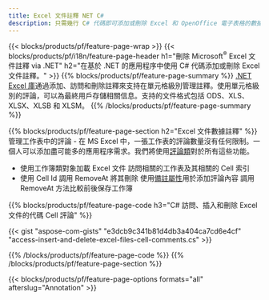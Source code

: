 ```yaml
---
title: Excel 文件註釋 NET C#
description: 只需幾行 C# 代碼即可添加或刪除 Excel 和 OpenOffice 電子表格的數據註釋。
---
```

{{< blocks/products/pf/feature-page-wrap >}}
{{< blocks/products/pf/i18n/feature-page-header h1="刪除 Microsoft<sup>&reg;</sup> Excel 文件註釋 via .NET" h2="在基於 .NET 的應用程序中使用 C# 代碼添加或刪除 Excel 文件註釋。" >}}
{{% blocks/products/pf/feature-page-summary %}}
[.NET Excel 庫](/cells/zh-hant/net/)通過添加、訪問和刪除註釋來支持在單元格級別管理註釋。使用單元格級別的評論，可以為最終用戶存儲相關信息。支持的文件格式包括 ODS、XLS、XLSX、XLSB 和 XLSM。
{{% /blocks/products/pf/feature-page-summary %}}

{{% blocks/products/pf/feature-page-section h2="Excel 文件數據註釋" %}}
管理工作表中的評論 - 在 MS Excel 中，一張工作表的評論數量沒有任何限制。一個人可以添加盡可能多的應用程序需求。我們將使用[評論類](https://reference.aspose.com/cells/net/aspose.cells/comment)對於所有這些功能。

+ 使用工作簿類對象加載 Excel 文件
訪問相關的工作表及其相關的 Cell 索引
+ 使用 Cell Id 調用 RemoveAt 將其刪除
 使用[備註屬性](https://reference.aspose.com/cells/net/aspose.cells/comment/properties/note)用於添加評論內容
調用 RemoveAt 方法比較前後保存工作簿

{{% blocks/products/pf/feature-page-code h3="C# 訪問、插入和刪除 Excel 文件的代碼 Cell 評論" %}}


{{< gist "aspose-com-gists" "e3dcb9c341b81d4db3a404ca7cd6e4cf" "access-insert-and-delete-excel-files-cell-comments.cs" >}}

{{% /blocks/products/pf/feature-page-code %}}
{{% /blocks/products/pf/feature-page-section %}}

{{< blocks/products/pf/feature-page-options formats="all" afterslug="Annotation" >}}
